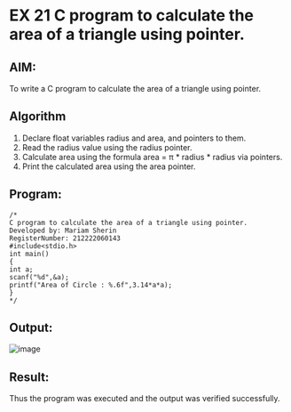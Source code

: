 # EX 21 C program to calculate the area of a triangle using pointer.
## AIM:
To write a C program to calculate the area of a triangle using pointer.

## Algorithm
1. Declare float variables radius and area, and pointers to them.
2. Read the radius value using the radius pointer.
3. Calculate area using the formula area = π * radius * radius via pointers.
4. Print the calculated area using the area pointer.


## Program:
```
/*
C program to calculate the area of a triangle using pointer.
Developed by: Mariam Sherin
RegisterNumber: 212222060143
#include<stdio.h>
int main()
{
int a;
scanf("%d",&a);
printf("Area of Circle : %.6f",3.14*a*a);
}
*/
```

## Output:

![image](https://github.com/user-attachments/assets/f0ecb56c-24b0-4d4f-a4f0-af4965f8e832)


## Result:
Thus the program was executed and the output was verified successfully.
